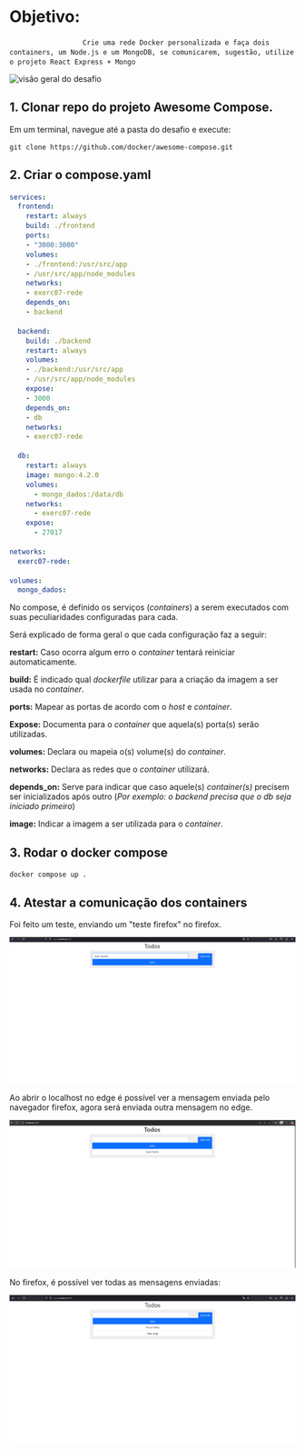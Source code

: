 # Objetivo:

`                  Crie uma rede Docker personalizada e faça dois containers, um Node.js e um MongoDB, se comunicarem, sugestão, utilize o projeto React Express + Mongo`

![visão geral do desafio](/exerc07/.png)

## 1. Clonar repo do projeto Awesome Compose.

Em um terminal, navegue até a pasta do desafio e execute:

```Git
git clone https://github.com/docker/awesome-compose.git
```

## 2. Criar o compose.yaml

```YAML
services:
  frontend:
    restart: always
    build: ./frontend
    ports:
    - "3000:3000"
    volumes:
    - ./frontend:/usr/src/app
    - /usr/src/app/node_modules
    networks:
    - exerc07-rede
    depends_on:
    - backend

  backend:
    build: ./backend
    restart: always
    volumes:
    - ./backend:/usr/src/app
    - /usr/src/app/node_modules
    expose:
    - 3000
    depends_on:
    - db
    networks:
    - exerc07-rede

  db:
    restart: always
    image: mongo:4.2.0
    volumes:
      - mongo_dados:/data/db
    networks:
      - exerc07-rede
    expose:
      - 27017

networks:
  exerc07-rede:

volumes:
  mongo_dados:
```

No compose, é definido os serviços (_containers_) a serem executados com suas peculiaridades configuradas para cada.

Será explicado de forma geral o que cada configuração faz a seguir:

**restart:** Caso ocorra algum erro o _container_ tentará reiniciar automaticamente.

**build:** É indicado qual _dockerfile_ utilizar para a criação da imagem a ser usada no _container_.

**ports:** Mapear as portas de acordo com o _host_ e _container_.

**Expose:** Documenta para o _container_ que aquela(s) porta(s) serão utilizadas.

**volumes:** Declara ou mapeia o(s) volume(s) do _container_.

**networks:** Declara as redes que o _container_ utilizará.

**depends_on:** Serve para indicar que caso aquele(s) _container(s)_ precisem ser inicializados após outro (_Por exemplo: o backend precisa que o db seja iniciado primeiro_)

**image:** Indicar a imagem a ser utilizada para o _container_.

## 3. Rodar o docker compose

```Docker
docker compose up .
```

## 4. Atestar a comunicação dos containers

Foi feito um teste, enviando um "teste firefox" no firefox.

![Enviando mensagem teste firefox](/exerc07/fire01.png)

Ao abrir o localhost no edge é possível ver a mensagem enviada pelo navegador firefox, agora será enviada outra mensagem no edge.

![Vendo a mensagem salva do firefox e escrevendo outra no edge](/exerc07/edge.png)

No firefox, é possível ver todas as mensagens enviadas:

![Vendo ambas imagens agora pelo firefox](/exerc07/fire2.png)
